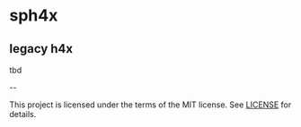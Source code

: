 # sph4x

## legacy h4x

tbd

--

This project is licensed under the terms of the MIT license. See [LICENSE](LICENSE) for details.
